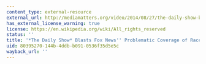 ```yaml
---
content_type: external-resource
external_url: http://mediamatters.org/video/2014/08/27/the-daily-show-blasts-fox-news-problematic-cove/200565
has_external_license_warning: true
license: https://en.wikipedia.org/wiki/All_rights_reserved
status: ''
title: '*The Daily Show* Blasts Fox News'' Problematic Coverage of Race in Ferguson'
uid: 80395270-144b-4ddb-b091-0536f35d5e5c
wayback_url: ''
---
```

